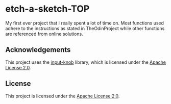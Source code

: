 # etch-a-sketch-TOP

My first ever project that I really spent a lot of time on. Most functions used adhere to the instructions as stated in TheOdinProject while other functions are referenced from online solutions.

## Acknowledgements 

This project uses the [input-knob](https://github.com/GoogleChromeLabs/input-knob.git) library, which is licensed under the [Apache License 2.0](https://www.apache.org/licenses/LICENSE-2.0).

## License

This project is licensed under the [Apache License 2.0](LICENSE).